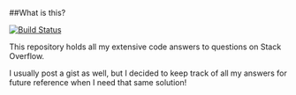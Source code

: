 ##What is this?

[![Build Status](https://travis-ci.org/jarrodhroberson/Stack-Overflow.svg?branch=master)](https://travis-ci.org/jarrodhroberson/Stack-Overflow)

This repository holds all my extensive code answers to questions on Stack Overflow.

I usually post a gist as well, but I decided to keep track of all my answers for future reference when I need that same solution!

